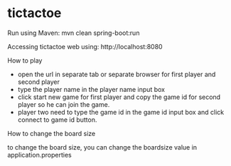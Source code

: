 # tictactoe

Run using Maven:
mvn clean spring-boot:run

Accessing tictactoe web using:
http://localhost:8080

How to play

- open the url in separate tab or separate browser for first player and second player
- type the player name in the player name input box
- click start new game for first player and copy the game id for second player so he can join the game.
- player two need to type the game id in the game id input box and click connect to game id button.

How to change the board size

to change the board size, you can change the boardsize value in application.properties
